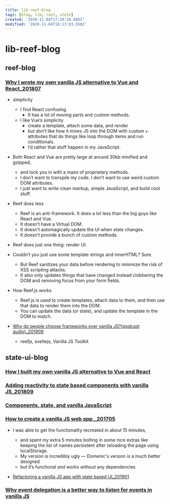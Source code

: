```yaml
---
title: lib-reef-blog
tags: [blog, lib, reef, state]
created: '2020-11-04T17:20:10.860Z'
modified: '2020-11-04T18:13:03.558Z'
---
```


# lib-reef-blog

## reef-blog

### [Why I wrote my own vanilla JS alternative to Vue and React_201807](https://gomakethings.com/why-i-wrote-my-own-vanilla-js-alternative-to-vue-and-react/)
- simplicity
  - I find React confusing. 
    - It has a lot of moving parts and custom methods.
  - I like Vue’s simplicity
    - create a template, attach some data, and render
    - but don’t like how it mixes JS into the DOM with custom `v-` attributes that do things like loop through items and run conditionals. 
    - I’d rather that stuff happen in my JavaScript.
- Both React and Vue are pretty large at around 30kb minified and gzipped, 
  - and lock you in with a maze of proprietary methods.
  - I don’t want to transpile my code. I don’t want to use weird custom DOM attributes.
  - I just want to write clean markup, simple JavaScript, and build cool stuff.
- Reef does less
  - Reef is an anti-framework. It does a lot less than the big guys like React and Vue.
  - It doesn’t have a Virtual DOM.
  - It doesn’t automagically update the UI when state changes.
  - It doesn’t provide a bunch of custom methods.
- Reef does just one thing: render UI.
- Couldn’t you just use some template strings and innerHTML? Sure. 
  - But Reef sanitizes your data before rendering to minimize the risk of XSS scripting attacks. 
  - It also only updates things that have changed instead clobbering the DOM and removing focus from your form fields.
- How Reef.js works
  - Reef.js is used to create templates, attach data to them, and then use that data to render them into the DOM. 
  - You can update the data (or state), and update the template in the DOM to match.





- [Why do people choose frameworks over vanilla JS?(podcast audio)_201909](https://vanillajspodcast.com/why-do-people-choose-frameworks-over-vanilla-js/)
  - reefjs, sveltejs, Vanilla JS Toolkit

## state-ui-blog

### [How I built my own vanilla JS alternative to Vue and React](https://gomakethings.com/how-i-built-my-own-vanilla-js-alternative-to-vue-and-react/)

### [Adding reactivity to state based components with vanilla JS_201809](https://gomakethings.com/adding-reactivity-to-state-based-components-with-vanilla-js/)

### [Components, state, and vanilla JavaScript](https://gomakethings.com/components-state-and-vanilla-javascript/)

### [How to create a vanilla JS web app._201705](https://gomakethings.com/who-should-drive-a-vanilla-js-web-app/)

- I was able to get the functionality recreated in about 15 minutes, 
  - and spent my extra 5 minutes bolting in some nice extras like keeping the list of names persistent after reloading the page using localStorage. 
  - My version is incredibly ugly — Domenic's version is a much better designed 
  - but it’s functional and works without any dependencies

- [Refactoring a vanilla JS app with state based UI_201901](https://gomakethings.com/refactoring-a-vanilla-js-app-with-state-based-ui/)

### [Why event delegation is a better way to listen for events in vanilla JS](https://gomakethings.com/why-event-delegation-is-a-better-way-to-listen-for-events-in-vanilla-js/)
